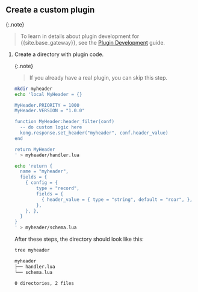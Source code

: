 <!-- Shared between KIC and KGO plugin installation -->
## Create a custom plugin

{:.note}
> To learn in details about plugin development for {{site.base_gateway}}, see the [Plugin Development](/gateway/{{page.release}}/plugin-development) guide.

1. Create a directory with plugin code.

   {:.note}
   > If you already have a real plugin, you can skip this step.

    ```bash
    mkdir myheader
    echo 'local MyHeader = {}

    MyHeader.PRIORITY = 1000
    MyHeader.VERSION = "1.0.0"

    function MyHeader:header_filter(conf)
      -- do custom logic here
      kong.response.set_header("myheader", conf.header_value)
    end

    return MyHeader
    ' > myheader/handler.lua

    echo 'return {
      name = "myheader",
      fields = {
        { config = {
            type = "record",
            fields = {
              { header_value = { type = "string", default = "roar", }, },
            },
        }, },
      }
    }
    ' > myheader/schema.lua
    ```

   After these steps, the directory should look like this:

    ```bash
    tree myheader
    ```

    ```bash
    myheader
    ├── handler.lua
    └── schema.lua

    0 directories, 2 files
    ```
